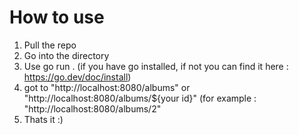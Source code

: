 # How to use

1. Pull the repo
2. Go into the directory
3. Use go run . (if you have go installed, if not you can find it here : https://go.dev/doc/install)
4. got to "http://localhost:8080/albums" or "http://localhost:8080/albums/${your id}" (for example : "http://localhost:8080/albums/2"
5. Thats it :)
